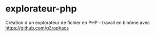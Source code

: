# explorateur-php
Création d'un explorateur de fichier en PHP - travail en binôme avec https://github.com/g3raphacs
